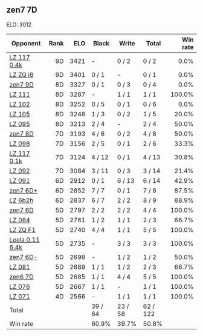 ## zen7 7D ##

ELO: 3012

Opponent | Rank | ELO | Black | Write | Total | Win rate
---------|-----:|----:|-------|-------|-------|-------:
[LZ 117 0.4k](LZ%20117%200.4k.md) | 9D | 3421 | - | 0 / 2 | 0 / 2 | 0.0%
[LZ ZQ i8](LZ%20ZQ%20i8.md) | 9D | 3401 | 0 / 1 | - | 0 / 1 | 0.0%
[zen7 9D](zen7%209D.md) | 8D | 3327 | 0 / 1 | 0 / 3 | 0 / 4 | 0.0%
[LZ 111](LZ%20111.md) | 8D | 3287 | - | 1 / 1 | 1 / 1 | 100.0%
[LZ 102](LZ%20102.md) | 8D | 3252 | 0 / 5 | 0 / 1 | 0 / 6 | 0.0%
[LZ 105](LZ%20105.md) | 8D | 3248 | 1 / 3 | 0 / 2 | 1 / 5 | 20.0%
[LZ 095](LZ%20095.md) | 8D | 3213 | 2 / 4 | - | 2 / 4 | 50.0%
[zen7 8D](zen7%208D.md) | 7D | 3193 | 4 / 6 | 0 / 2 | 4 / 8 | 50.0%
[LZ 098](LZ%20098.md) | 7D | 3156 | 2 / 5 | 0 / 1 | 2 / 6 | 33.3%
[LZ 117 0.1k](LZ%20117%200.1k.md) | 7D | 3124 | 4 / 12 | 0 / 1 | 4 / 13 | 30.8%
[LZ 092](LZ%20092.md) | 7D | 3084 | 3 / 11 | 0 / 3 | 3 / 14 | 21.4%
[LZ 091](LZ%20091.md) | 6D | 2912 | 0 / 1 | 6 / 13 | 6 / 14 | 42.9%
[zen7 6D+](zen7%206D+.md) | 6D | 2852 | 7 / 7 | 0 / 1 | 7 / 8 | 87.5%
[LZ 6b2h](LZ%206b2h.md) | 6D | 2837 | 6 / 7 | 2 / 2 | 8 / 9 | 88.9%
[zen7 6D](zen7%206D.md) | 5D | 2797 | 2 / 2 | 2 / 2 | 4 / 4 | 100.0%
[LZ 084](LZ%20084.md) | 5D | 2761 | 1 / 2 | 1 / 1 | 2 / 3 | 66.7%
[LZ ZQ F1](LZ%20ZQ%20F1.md) | 5D | 2740 | 4 / 4 | 1 / 1 | 5 / 5 | 100.0%
[Leela 0.11 6.4k](Leela%200.11%206.4k.md) | 5D | 2735 | - | 3 / 3 | 3 / 3 | 100.0%
[zen7 6D-](zen7%206D-.md) | 5D | 2698 | - | 1 / 2 | 1 / 2 | 50.0%
[LZ 081](LZ%20081.md) | 5D | 2689 | 1 / 1 | 1 / 2 | 2 / 3 | 66.7%
[zen6 7D](zen6%207D.md) | 5D | 2685 | 1 / 1 | 4 / 4 | 5 / 5 | 100.0%
[LZ 076](LZ%20076.md) | 5D | 2667 | 1 / 1 | - | 1 / 1 | 100.0%
[LZ 071](LZ%20071.md) | 4D | 2566 | - | 1 / 1 | 1 / 1 | 100.0%
Total | | | 39 / 64 | 23 / 58 | 62 / 122 | 
Win rate| | | 60.9% | 39.7% | 50.8% | 
